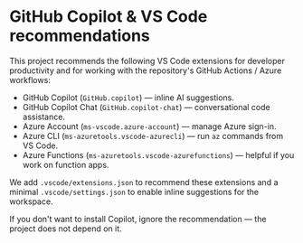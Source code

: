 # GitHub Copilot & VS Code recommendations

This project recommends the following VS Code extensions for developer productivity and for working with the repository's GitHub Actions / Azure workflows:

- GitHub Copilot (`GitHub.copilot`) — inline AI suggestions.
- GitHub Copilot Chat (`GitHub.copilot-chat`) — conversational code assistance.
- Azure Account (`ms-vscode.azure-account`) — manage Azure sign-in.
- Azure CLI (`ms-azuretools.vscode-azurecli`) — run `az` commands from VS Code.
- Azure Functions (`ms-azuretools.vscode-azurefunctions`) — helpful if you work on function apps.

We add `.vscode/extensions.json` to recommend these extensions and a minimal `.vscode/settings.json` to enable inline suggestions for the workspace.

If you don't want to install Copilot, ignore the recommendation — the project does not depend on it.
